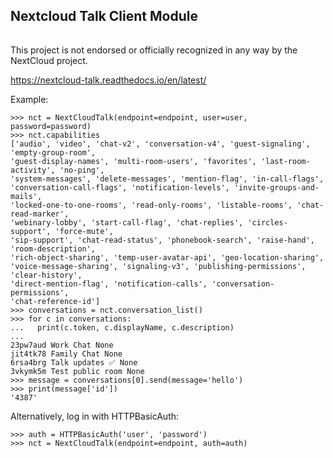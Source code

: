 ## Nextcloud Talk Client Module
######

This project is not endorsed or officially recognized in
any way by the NextCloud project.

https://nextcloud-talk.readthedocs.io/en/latest/

Example:

    >>> nct = NextCloudTalk(endpoint=endpoint, user=user, password=password)
    >>> nct.capabilities
    ['audio', 'video', 'chat-v2', 'conversation-v4', 'guest-signaling', 'empty-group-room',
    'guest-display-names', 'multi-room-users', 'favorites', 'last-room-activity', 'no-ping',
    'system-messages', 'delete-messages', 'mention-flag', 'in-call-flags',
    'conversation-call-flags', 'notification-levels', 'invite-groups-and-mails',
    'locked-one-to-one-rooms', 'read-only-rooms', 'listable-rooms', 'chat-read-marker',
    'webinary-lobby', 'start-call-flag', 'chat-replies', 'circles-support', 'force-mute',
    'sip-support', 'chat-read-status', 'phonebook-search', 'raise-hand', 'room-description',
    'rich-object-sharing', 'temp-user-avatar-api', 'geo-location-sharing',
    'voice-message-sharing', 'signaling-v3', 'publishing-permissions', 'clear-history',
    'direct-mention-flag', 'notification-calls', 'conversation-permissions',
    'chat-reference-id']
    >>> conversations = nct.conversation_list()
    >>> for c in conversations:
    ...   print(c.token, c.displayName, c.description)
    ...
    23pw7aud Work Chat None
    jit4tk78 Family Chat None
    6rsa4brg Talk updates ✅ None
    3vkymk5m Test public room None
    >>> message = conversations[0].send(message='hello')
    >>> print(message['id'])
    '4387'

Alternatively, log in with HTTPBasicAuth:

    >>> auth = HTTPBasicAuth('user', 'password')
    >>> nct = NextCloudTalk(endpoint=endpoint, auth=auth)
